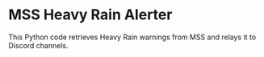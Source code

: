 # MSS Heavy Rain Alerter
 This Python code retrieves Heavy Rain warnings from MSS and relays it to Discord channels.
